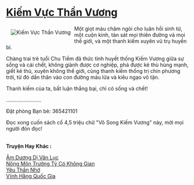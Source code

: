 <a href="https://truyenwiki.net/kiem-vuc-than-vuong.35800/" title="Kiếm Vực Thần Vương"><h1>Kiếm Vực Thần Vương</h1></a><div style="display:table"><img align="right" style="float: left; padding: 10px;" src="https://truyenwiki.net/a/img/str/src/35800.jpg" alt="Kiếm Vực Thần Vương">Một giọt máu châm ngòi cho luân hồi sinh tử, một cuộn kinh, tàn sát mọi thiên đường và mọi thế giới, và một thanh kiếm xuyên vũ trụ huyền bí.<p></p> Chàng trai trẻ tuổi Chu Tiềm đã thức tỉnh huyết thống Kiếm Vương giữa sự sống và cái chết, không giành được cơ nghiệp, phá được kẻ thù hùng mạnh, giết kẻ thù, xuyên không thế giới, cùng thanh kiếm thống trị chín phương trời, từ đó dấn thân vào con đường máu lửa và kiêu ngạo vô tận.<p></p> Thanh kiếm của ta, bất luận thắng bại, chỉ có sống và chết!<p></p> ……………………<p></p> Đặt phòng Bạn bè: 365421101<p></p> Đọc xong cuốn sách cổ 4,5 triệu chữ "Vô Song Kiếm Vương" này, mời mọi người đón đọc!</div><p><br><b>Truyện Hay Khác :</b></p><a href="https://truyenwiki.net/am-duong-di-van-luc.35654/" alt="Âm Dương Dị Văn Lục">Âm Dương Dị Văn Lục</a><br/><a href="https://github.com/nownovels/wikidich/tree/master/truyenhay/35547" alt="Nông Môn Trưởng Tỷ Có Không Gian">Nông Môn Trưởng Tỷ Có Không Gian</a><br/><a href="https://github.com/nownovels/wikidich/tree/master/truyenhay/36738" alt="Yêu Thần Nhớ">Yêu Thần Nhớ</a><br/><a href="https://sangtacviet.wordpress.com/2020/10/22/vinh-hang-quoc-gia/" alt="Vĩnh Hằng Quốc Gia">Vĩnh Hằng Quốc Gia</a><br/>